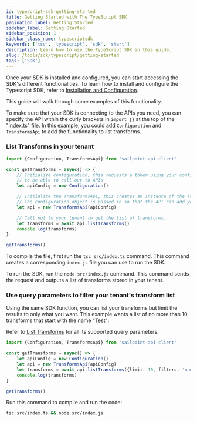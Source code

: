```yaml
---
id: typescript-sdk-getting-started
title: Getting Started with The TypeScript SDK
pagination_label: Getting Started
sidebar_label: Getting Started
sidebar_position: 1
sidebar_class_name: typescriptsdk
keywords: ['tsc', 'typescript', 'sdk', 'start']
description: Learn how to use the TypeScript SDK in this guide.
slug: /tools/sdk/typescript/getting-started
tags: ['SDK']
---
```


Once your SDK is installed and configured, you can start accessing the SDK's different functionalities. To learn how to install and configure the Typescript SDK, refer to [Installation and Configuration](./index.mdx).

This guide will walk through some examples of this functionality.

To make sure that your SDK is connecting to the APIs you need, you can specify the API within the curly brackets in `import {}` at the top of the "index.ts" file. In this example, you could add `Configuration` and `TransformsApi` to add the functionality to list transforms.

### List Transforms in your tenant

```typescript
import {Configuration, TransformsApi} from "sailpoint-api-client"

const getTransforms = async() => {
    // Initialize configuration, this requests a token using your configured credentials 
    // to be able to call out to APIs
    let apiConfig = new Configuration()

    // Initialize the TransformsApi, this creates an instance of the TransformsApi.
    // The configuration object is passed in so that the API can add your token to the request
    let api = new TransformsApi(apiConfig)

    // Call out to your tenant to get the list of transforms.
    let transforms = await api.listTransforms()
    console.log(transforms)
}

getTransforms()
```

To compile the file, first run the `tsc src/index.ts` command. This command creates a corresponding `index.js` file you can use to run the SDK.

To run the SDK, run the `node src/index.js` command. This command sends the request and outputs a list of transforms stored in your tenant.

### Use query parameters to filter your tenant's transform list

Using the same SDK function, you can list your transforms but limit the results to only what you want. This example wants a list of no more than 10 transforms that start with the name "Test":

Refer to [List Transforms](https://developer.sailpoint.com/docs/api/v3/list-transforms) for all its supported query parameters.

```typescript
import {Configuration, TransformsApi} from "sailpoint-api-client"

const getTransforms = async() => {
    let apiConfig = new Configuration()
    let api = new TransformsApi(apiConfig)
    let transforms = await api.listTransforms({limit: 10, filters: 'name sw "Test"'})
    console.log(transforms)
}

getTransforms()
```

Run this command to compile and run the code:

```bash
tsc src/index.ts && node src/index.js
```
